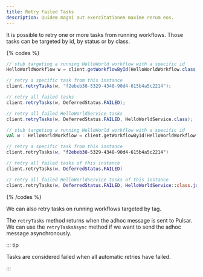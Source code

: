 ```yaml
---
title: Retry Failed Tasks
description: Quidem magni aut exercitationem maxime rerum eos.
---
```


It is possible to retry one or more tasks from running workflows. Those tasks can be targeted by id, by status or by class.

{% codes %}

```java
// stub targeting a running HelloWorld workflow with a specific id
HelloWorldWorkflow w = client.getWorkflowById(HelloWorldWorkflow.class, "05694902-5aa4-469f-824c-7015b0df906c);

// retry a specific task from this instance
client.retryTasks(w, "f2ebeb38-5329-4348-90d4-615b4a5c2214");

// retry all failed tasks
client.retryTasks(w, DeferredStatus.FAILED);

// retry all failed HelloWorldService tasks
client.retryTasks(w, DeferredStatus.FAILED, HelloWorldService.class);

```

```kotlin
// stub targeting a running HelloWorld workflow with a specific id
val w : HelloWorldWorkflow = client.getWorkflowById(HelloWorldWorkflow::class.java, "05694902-5aa4-469f-824c-7015b0df906c")

// retry a specific task from this instance
client.retryTasks(w, "f2ebeb38-5329-4348-90d4-615b4a5c2214")

// retry all failed tasks of this instance
client.retryTasks(w, DeferredStatus.FAILED)

// retry all failed HelloWorldService tasks of this instance
client.retryTasks(w, DeferredStatus.FAILED, HelloWorldService::class.java)
```

{% /codes %}


We can also retry tasks on running workflows targeted by tag.

The `retryTasks` method returns when the adhoc message is sent to Pulsar.
We can use the `retryTasksAsync` method if we want to send the adhoc message asynchronously.

::: tip

Tasks are considered failed when all automatic retries have failed.

:::
